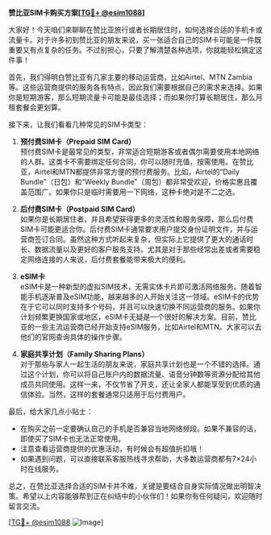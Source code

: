 **赞比亚SIM卡购买方案[[TG💪+ @esim1088](https://t.me/s/esim1088)]**

大家好！今天咱们来聊聊在赞比亚旅行或者长期居住时，如何选择合适的手机卡或流量卡。对于许多初到赞比亚的朋友来说，买一张适合自己的SIM卡可能是一件既重要又有点复杂的任务。不过别担心，只要了解清楚各种选项，你就能轻松搞定这件事！

首先，我们得明白赞比亚有几家主要的移动运营商，比如Airtel、MTN Zambia等。这些运营商提供的服务各有特点，因此我们需要根据自己的需求来选择。如果你是短期游客，那么短期流量卡可能是最佳选择；而如果你打算长期居住，那么月租套餐会更划算。

接下来，让我们看看几种常见的SIM卡类型：

1. **预付费SIM卡（Prepaid SIM Card）**  
   预付费SIM卡是最常见的类型，非常适合短期游客或者偶尔需要使用本地网络的人群。这类卡不需要绑定任何合同，你可以随时充值，按需使用。在赞比亚，Airtel和MTN都提供非常方便的预付费服务。比如，Airtel的“Daily Bundle”（日包）和“Weekly Bundle”（周包）都非常受欢迎，价格实惠且覆盖范围广。如果你只是临时需要用一下网络，这种卡绝对是不二之选。

2. **后付费SIM卡（Postpaid SIM Card）**  
   如果你是长期居住者，并且希望获得更多的灵活性和服务保障，那么后付费SIM卡可能更适合你。后付费SIM卡通常要求用户提交身份证明文件，并与运营商签订合同。虽然这种方式听起来复杂，但实际上它提供了更大的通话时长、数据流量以及更好的客户服务支持。尤其是对于那些经常出差或者需要稳定网络连接的人来说，后付费套餐能带来极大的便利。

3. **eSIM卡**  
   eSIM卡是一种新型的虚拟SIM技术，无需实体卡片即可激活网络服务。随着智能手机逐渐普及eSIM功能，越来越多的人开始关注这一领域。eSIM卡的优势在于它可以同时支持多个号码，并且可以快速切换不同运营商的服务。如果你计划频繁更换国家或地区，eSIM卡无疑是一个很好的解决方案。目前，赞比亚的一些主流运营商已经开始支持eSIM服务，比如Airtel和MTN。大家可以去他们的官网查询具体的操作步骤。

4. **家庭共享计划（Family Sharing Plans）**  
   对于那些与家人一起生活的朋友来说，家庭共享计划也是一个不错的选择。通过这个计划，你可以将自己账户内的数据流量、语音分钟数等资源分配给其他成员共同使用。这样一来，不仅节省了开支，还让全家人都能享受到优质的通信体验。当然，这样的套餐通常只适用于后付费用户。

最后，给大家几点小贴士：
- 在购买之前一定要确认自己的手机是否兼容当地网络频段。如果不兼容的话，即使买了SIM卡也无法正常使用。
- 注意查看运营商提供的优惠活动，有时候会有超值折扣哦！
- 如果遇到问题，可以直接联系客服热线寻求帮助，大多数运营商都有7×24小时在线服务。

总之，在赞比亚选择合适的SIM卡并不难，关键是要结合自身实际情况做出明智决策。希望以上内容能够帮到正在纠结中的小伙伴们！如果你有任何疑问，欢迎随时留言交流。

[[TG💪+ @esim1088](https://t.me/s/esim1088) ![Image](https://i.postimg.cc/4NQfJmqS/Snipaste-2025-05-13-00-14-12.png)]